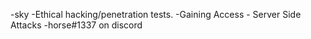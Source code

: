 -sky
-Ethical hacking/penetration tests.
-Gaining Access - Server Side Attacks 
-horse#1337 on discord

<!---
MisterRacoon/MisterRacoon is a ✨ special ✨ repository because its `README.md` (this file) appears on your GitHub profile.
You can click the Preview link to take a look at your changes.
--->
